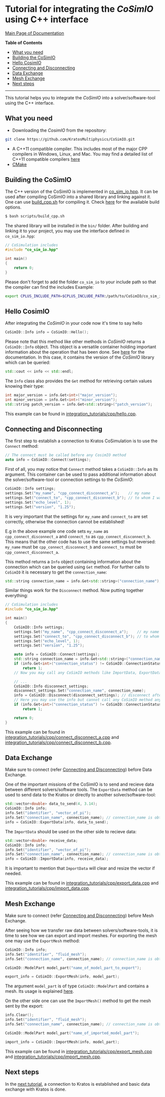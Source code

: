 # Tutorial for integrating the _CoSimIO_ using C++ interface

[Main Page of Documentation](https://kratosmultiphysics.github.io/CoSimIO/)

**Table of Contents**
<!-- @import "[TOC]" {cmd="toc" depthFrom=2 depthTo=6 orderedList=false} -->

<!-- code_chunk_output -->

- [What you need](#what-you-need)
- [Building the CoSimIO](#building-the-cosimio)
- [Hello CosimIO](#hello-cosimio)
- [Connecting and Disconnecting](#connecting-and-disconnecting)
- [Data Exchange](#data-exchange)
- [Mesh Exchange](#mesh-exchange)
- [Next steps](#next-steps)

<!-- /code_chunk_output -->
---

This tutorial helps you to integrate the _CoSimIO_ into a solver/software-tool using the C++ interface.

## What you need
- Downloading the _CosimIO_ from the repository:

```bash
git clone https://github.com/KratosMultiphysics/CoSimIO.git
```

- A C++11 compatible compiler. This includes most of the major CPP compilers in Windows, Linux, and Mac. You may find a detailed list of C++11 compatible compilers [here](https://en.cppreference.com/w/cpp/compiler_support#cpp11)
- [CMake](https://cmake.org/)

## Building the CoSimIO
The C++ version of the CoSimIO is implemented in [co_sim_io.hpp](https://github.com/KratosMultiphysics/CoSimIO/blob/master/co_sim_io/co_sim_io.hpp). It can be used after compiling CoSimIO into a shared library and linking against it. One can use [build_cpp.sh](https://github.com/KratosMultiphysics/CoSimIO/blob/master/scripts/build_cpp.sh) for compiling it. Check [here](../../build_options.md) for the available build options.

```bash
$ bash scripts/build_cpp.sh
```

The shared library will be installed in the `bin/` folder. After building and linking it to your project, you may use the interface defined in `co_sim_io.hpp`:

```c++
// CoSimulation includes
#include "co_sim_io.hpp"

int main()
{
    return 0;
}
```

Please don't forget to add the folder `co_sim_io` to your include path so that the compiler can find the includes
Example:
```bash
export CPLUS_INCLUDE_PATH=$CPLUS_INCLUDE_PATH:/path/to/CoSimIO/co_sim_io
```


## Hello CosimIO
After integrating the _CoSimIO_ in your code now it's time to say hello

```c++
CoSimIO::Info info = CoSimIO::Hello();
```

Please note that this method like other methods in _CoSimIO_ returns a `CoSimIO::Info` object. This object is a versatile container holding important information about the operation that has been done. See [here](../../info/info_cpp.md) for the documentation. In this case, it contains the version of the _CoSimIO_ library which can be queried:

```c++
std::cout << info << std::endl;
```

The `Info` class also provides the `Get` method for retrieving certain values knowing their type:

```c++
int major_version = info.Get<int>("major_version");
int minor_version = info.Get<int>("minor_version");
std::string patch_version = info.Get<std::string>("patch_version");
```

This example can be found in [integration_tutorials/cpp/hello.cpp](https://github.com/KratosMultiphysics/CoSimIO/blob/master/tests/integration_tutorials/cpp/hello.cpp).


## Connecting and Disconnecting
The first step to establish a connection to Kratos CoSimulation is to use the `Connect` method:
```c++
// The connect must be called before any CosimIO method
auto info = CoSimIO::Connect(settings);
```

First of all, you may notice that `Connect` method takes a `CoSimIO::Info` as its argument. This container can be used to pass additional information about the solver/software-tool or connection settings to the _CoSimIO_:

```c++
CoSimIO::Info settings;
settings.Set("my_name", "cpp_connect_disconnect_a");    // my name
settings.Set("connect_to", "cpp_connect_disconnect_b"); // to whom I want to connect to
settings.Set("echo_level", 1);
settings.Set("version", "1.25");
```

It is very important that the settings for `my_name` and `connect_to` are set correctly, otherwise the connection cannot be established!

E.g in the above example one code sets `my_name` as `cpp_connect_disconnect_a` and `connect_to` as `cpp_connect_disconnect_b`. This means that the other code has to use the same settings but reversed: `my_name` must be `cpp_connect_disconnect_b` and `connect_to` must be `cpp_connect_disconnect_a`.

This method returns a `Info` object containing information about the connection which can be queried using `Get` method. For further calls to `CoSimIO` it is necessary to get the `connection_name`:

```c++
std::string connection_name = info.Get<std::string>("connection_name");
```
Similar things work for the `Disconnect` method.
Now putting together everything:

```c++
// CoSimulation includes
#include "co_sim_io.hpp"

int main()
{
    CoSimIO::Info settings;
    settings.Set("my_name", "cpp_connect_disconnect_a");    // my name
    settings.Set("connect_to", "cpp_connect_disconnect_b"); // to whom I want to connect to
    settings.Set("echo_level", 1);
    settings.Set("version", "1.25");

    auto info = CoSimIO::Connect(settings);
    std::string connection_name = info.Get<std::string>("connection_name"); // getting name of connection for future calls
    if (info.Get<int>("connection_status") != CoSimIO::ConnectionStatus::Connected)
        return 1;
    // Now you may call any CoSimIO methods like ImportData, ExportData, etc.

    // ...
    CoSimIO::Info disconnect_settings;
    disconnect_settings.Set("connection_name", connection_name);
    info = CoSimIO::Disconnect(disconnect_settings); // disconnect afterwards
    // Here you may use the info but cannot call any CoSimIO method anymore
    if (info.Get<int>("connection_status") != CoSimIO::ConnectionStatus::Disconnected)
        return 1;

    return 0;
}
```

This example can be found in [integration_tutorials/cpp/connect_disconnect_a.cpp](https://github.com/KratosMultiphysics/CoSimIO/blob/master/tests/integration_tutorials/cpp/connect_disconnect_a.cpp) and [integration_tutorials/cpp/connect_disconnect_b.cpp](https://github.com/KratosMultiphysics/CoSimIO/blob/master/tests/integration_tutorials/cpp/connect_disconnect_b.cpp).


## Data Exchange
Make sure to connect (refer [Connecting and Disconnecting](#connecting-and-disconnecting)) before Data Exchange.

One of the important missions of the CoSimIO is to send and recieve data between different solvers/software tools. The `ExportData` method can be used to send data to the Kratos or directly to another solver/software-tool:

```c++
std::vector<double> data_to_send(4, 3.14);
CoSimIO::Info info;
info.Set("identifier", "vector_of_pi");
info.Set("connection_name", connection_name); // connection_name is obtained from calling "Connect"
info = CoSimIO::ExportData(info, data_to_send);
```
The `ImportData` should be used on the other side to recieve data:

```c++
std::vector<double> receive_data;
CoSimIO::Info info;
info.Set("identifier", "vector_of_pi");
info.Set("connection_name", connection_name); // connection_name is obtained from calling "Connect"
info = CoSimIO::ImportData(info, receive_data);
```

It is important to mention that `ImportData` will clear and resize the vector if needed.

This example can be found in [integration_tutorials/cpp/export_data.cpp](https://github.com/KratosMultiphysics/CoSimIO/blob/master/tests/integration_tutorials/cpp/export_data.cpp) and [integration_tutorials/cpp/import_data.cpp](https://github.com/KratosMultiphysics/CoSimIO/blob/master/tests/integration_tutorials/cpp/import_data.cpp).


## Mesh Exchange
Make sure to connect (refer [Connecting and Disconnecting](#connecting-and-disconnecting)) before Mesh Exchange.

After seeing how we transfer raw data between solvers/software-tools, it is time to see how we can export and import meshes. For exporting the mesh one may use the `ExportMesh` method:


```c++
CoSimIO::Info info;
info.Set("identifier", "fluid_mesh");
info.Set("connection_name", connection_name); // connection_name is obtained from calling "Connect"

CoSimIO::ModelPart model_part("name_of_model_part_to_export");

export_info = CoSimIO::ExportMesh(info, model_part);
```

The argument `model_part` is of type `CoSimIO::ModelPart` and contains a mesh. Its usage is explained [here](../../model_part/model_part_cpp.md).

On the other side one can use the `ImportMesh()` method to get the mesh sent by the export:

```c++
info.Clear();
info.Set("identifier", "fluid_mesh");
info.Set("connection_name", connection_name); // connection_name is obtained from calling "Connect"

CoSimIO::ModelPart model_part("name_of_imported_model_part");

import_info = CoSimIO::ImportMesh(info, model_part);
```

This example can be found in [integration_tutorials/cpp/export_mesh.cpp](https://github.com/KratosMultiphysics/CoSimIO/blob/master/tests/integration_tutorials/cpp/export_mesh.cpp) and [integration_tutorials/cpp/import_mesh.cpp](https://github.com/KratosMultiphysics/CoSimIO/blob/master/tests/integration_tutorials/cpp/import_mesh.cpp).

## Next steps
In the [next tutorial](basic_data_exchange_with_kratos.md), a connection to Kratos is established and basic data exchange with Kratos is done.
